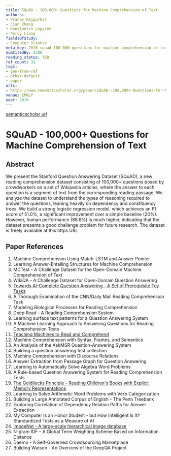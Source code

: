 ```yaml
---
title: SQuAD - 100,000+ Questions for Machine Comprehension of Text
authors:
- Pranav Rajpurkar
- Jian Zhang
- Konstantin Lopyrev
- Percy Liang
fieldsOfStudy:
- Computer Science
meta_key: 2016-squad-100-000-questions-for-machine-comprehension-of-text
numCitedBy: 4308
reading_status: TBD
ref_count: 31
tags:
- gen-from-ref
- other-default
- paper
urls:
- https://www.semanticscholar.org/paper/SQuAD:-100,000+-Questions-for-Machine-Comprehension-Rajpurkar-Zhang/05dd7254b632376973f3a1b4d39485da17814df5?sort=total-citations
venue: EMNLP
year: 2016
---
```


[semanticscholar url](https://www.semanticscholar.org/paper/SQuAD:-100,000+-Questions-for-Machine-Comprehension-Rajpurkar-Zhang/05dd7254b632376973f3a1b4d39485da17814df5?sort=total-citations)

# SQuAD - 100,000+ Questions for Machine Comprehension of Text

## Abstract

We present the Stanford Question Answering Dataset (SQuAD), a new reading comprehension dataset consisting of 100,000+ questions posed by crowdworkers on a set of Wikipedia articles, where the answer to each question is a segment of text from the corresponding reading passage. We analyze the dataset to understand the types of reasoning required to answer the questions, leaning heavily on dependency and constituency trees. We build a strong logistic regression model, which achieves an F1 score of 51.0%, a significant improvement over a simple baseline (20%). However, human performance (86.8%) is much higher, indicating that the dataset presents a good challenge problem for future research. 
The dataset is freely available at this https URL

## Paper References

1. Machine Comprehension Using Match-LSTM and Answer Pointer
2. Learning Answer-Entailing Structures for Machine Comprehension
3. MCTest - A Challenge Dataset for the Open-Domain Machine Comprehension of Text
4. WikiQA - A Challenge Dataset for Open-Domain Question Answering
5. [Towards AI-Complete Question Answering - A Set of Prerequisite Toy Tasks](2016-towards-ai-complete-question-answering-a-set-of-prerequisite-toy-tasks)
6. A Thorough Examination of the CNN/Daily Mail Reading Comprehension Task
7. Modeling Biological Processes for Reading Comprehension
8. Deep Read - A Reading Comprehension System
9. Learning surface text patterns for a Question Answering System
10. A Machine Learning Approach to Answering Questions for Reading Comprehension Tests
11. [Teaching Machines to Read and Comprehend](2015-teaching-machines-to-read-and-comprehend)
12. Machine Comprehension with Syntax, Frames, and Semantics
13. An Analysis of the AskMSR Question-Answering System
14. Building a question answering test collection
15. Machine Comprehension with Discourse Relations
16. Answer Extraction from Passage Graph for Question Answering
17. Learning to Automatically Solve Algebra Word Problems
18. A Rule-based Question Answering System for Reading Comprehension Tests
19. [The Goldilocks Principle - Reading Children's Books with Explicit Memory Representations](2016-the-goldilocks-principle-reading-children-s-books-with-explicit-memory-representations)
20. Learning to Solve Arithmetic Word Problems with Verb Categorization
21. Building a Large Annotated Corpus of English - The Penn Treebank
22. Exploring Correlation of Dependency Relation Paths for Answer Extraction
23. My Computer Is an Honor Student - but How Intelligent Is It? Standardized Tests as a Measure of AI
24. [ImageNet - A large-scale hierarchical image database](2009-imagenet-a-large-scale-hierarchical-image-database)
25. N-gram IDF - A Global Term Weighting Scheme Based on Information Distance
26. Daemo - A Self-Governed Crowdsourcing Marketplace
27. Building Watson - An Overview of the DeepQA Project
